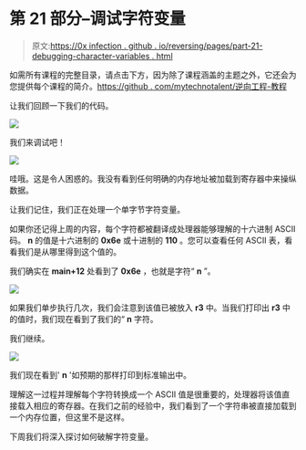 # 第 21 部分–调试字符变量

> 原文:[https://0x infection . github . io/reversing/pages/part-21-debugging-character-variables . html](https://0xinfection.github.io/reversing/pages/part-21-debugging-character-variables.html)

如需所有课程的完整目录，请点击下方，因为除了课程涵盖的主题之外，它还会为您提供每个课程的简介。[https://github . com/mytechnotalent/逆向工程-教程](https://github.com/mytechnotalent/Reverse-Engineering-Tutorial)

让我们回顾一下我们的代码。

![](../Images/0371525d38f8bfe27a72430093892667.png)

我们来调试吧！

![](../Images/634bbb49ccf2cad106a9fdc1d88ed352.png)

哇哦。这是令人困惑的。我没有看到任何明确的内存地址被加载到寄存器中来操纵数据。

让我们记住，我们正在处理一个单字节字符变量。

如果你还记得上周的内容，每个字符都被翻译成处理器能够理解的十六进制 ASCII 码。 **n** 的值是十六进制的 **0x6e** 或十进制的 **110** 。您可以查看任何 ASCII 表，看看我们是从哪里得到这个值的。

我们确实在 **main+12** 处看到了 **0x6e** ，也就是字符“ **n** ”。

![](../Images/b490a6dcd26e6691529149184c0a6dba.png)

如果我们单步执行几次，我们会注意到该值已被放入 **r3** 中。当我们打印出 **r3** 中的值时，我们现在看到了我们的“ **n** 字符。

我们继续。

![](../Images/2554e692e1722e089cf3030b68d696e2.png)

我们现在看到' **n** '如预期的那样打印到标准输出中。

理解这一过程并理解每个字符转换成一个 ASCII 值是很重要的，处理器将该值直接载入相应的寄存器。在我们之前的经验中，我们看到了一个字符串被直接加载到一个内存位置，但这里不是这样。

下周我们将深入探讨如何破解字符变量。